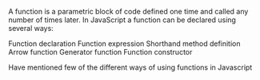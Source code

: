 
A function is a parametric block of code defined one time and called any number of times later. 
In JavaScript a function can be declared using several ways:

Function declaration
Function expression
Shorthand method definition
Arrow function
Generator function
Function constructor

Have mentioned few of the different ways of using functions in Javascript
